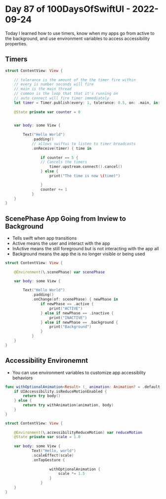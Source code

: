 # Day 87 of 100DaysOfSwiftUI - 2022-09-24

Today I learned how to use timers, know when my apps go from active to the background, and use environment variables to access accessibility properties.

## Timers

```swift
struct ContentView: View {
    
    // tolerance is the amount of the the timer fire within
    // every is number seconds will fire
    // main is the main thread
    // common is the loop that that it's running on
    // auto connect will fire timer immediately
    let timer = Timer.publish(every: 1, tolerance: 0.5, on: .main, in: .common).autoconnect()
    
    @State private var counter = 0
    

    var body: some View {
        
        Text("Hello World")
            .padding()
            // allows swiftui to listen to timer broadcasts
            .onReceive(timer) { time in
                
                if counter == 5 {
                // Cancels the timers
                    timer.upstream.connect().cancel()
                } else {
                    print("The time is now \(time)")

                }
                counter += 1
            }
    }
}
```

## ScenePhase App Going from Inview to Background

- Tells swift when app transitions
- Active means the user and interact with the app
- InActive means the still foreground but is not interacting with the app all
- Background means the app the is no longer visible or being used

```swift
struct ContentView: View {
    
    @Environment(\.scenePhase) var scenePhase

    var body: some View {
        
        Text("Hello World")
            .padding()
            .onChange(of: scenePhase) { newPhase in
                if newPhase == .active {
                    print("ACTIVE")
                } else if newPhase == .inactive {
                    print("INACTIVE")
                } else if newPhase == .background {
                    print("Background")
                }
            }
    }
}

```

## Accessibility Environemnt

-  You can use environment variables to customize app accessiblity behaviors

```swift
func withOptionalAnimation<Result> (_ animation: Animation? = .default, _ body: () throws -> Result) rethrows -> Result {
    if UIAccessibility.isReduceMotionEnabled {
        return try body()
    } else {
        return try withAnimation(animation, body)
    }
}

struct ContentView: View {
    
    @Environment(\.accessibilityReduceMotion) var reduceMotion
    @State private var scale = 1.0
    
    var body: some View {
            Text("Hello, world")
            .scaleEffect(scale)
            .onTapGesture {
                
                    withOptionalAnimation {
                        scale *= 1.5
                    }
                }
    }
}
```
